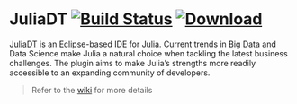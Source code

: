 # JuliaDT [![Build Status](https://travis-ci.org/JuliaComputing/JuliaDT.svg?branch=master)](https://travis-ci.org/JuliaComputing/JuliaDT) [ ![Download](https://api.bintray.com/packages/bndtools/bndtools/update/images/download.svg) ](https://dl.bintray.com/snefru/JuliaDT/latest)

[JuliaDT](http://juliacomputing.com/blog/2016/02/06/Eclipse-JuliaDT.html) is an [Eclipse](http://www.eclipse.org/)-based IDE for [Julia](http://julialang.org/). Current trends in Big Data and Data Science make Julia a natural choice when tackling the latest business challenges. The plugin aims to make Julia’s strengths more readily accessible to an expanding community of developers.

> Refer to the [wiki](https://github.com/JuliaComputing/JuliaDT/wiki) for more details